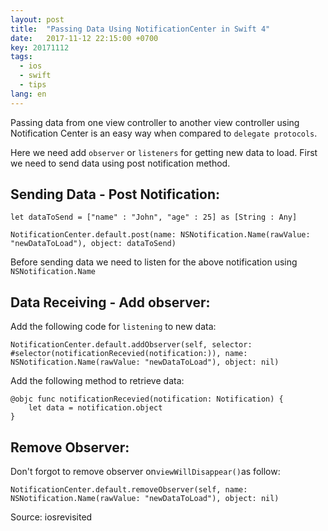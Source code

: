 ```yaml
---
layout: post
title:  "Passing Data Using NotificationCenter in Swift 4"
date:   2017-11-12 22:15:00 +0700
key: 20171112
tags:
  - ios
  - swift
  - tips
lang: en
---
```





Passing data from one view controller to another view controller using Notification Center is an easy way when compared to `delegate protocols`.

Here we need add `observer` or `listeners` for getting new data to load. First we need to send data using post notification method.



## Sending Data - Post Notification:

```
let dataToSend = ["name" : "John", "age" : 25] as [String : Any]
```

```
NotificationCenter.default.post(name: NSNotification.Name(rawValue: "newDataToLoad"), object: dataToSend)
```

 

Before sending data we need to listen for the above notification using  `NSNotification.Name`

## Data Receiving - Add observer:

 

Add the following code for `listening` to new data:

 

```
NotificationCenter.default.addObserver(self, selector: #selector(notificationRecevied(notification:)), name: NSNotification.Name(rawValue: "newDataToLoad"), object: nil)
```

Add the following method to retrieve data:

```
@objc func notificationRecevied(notification: Notification) {
    let data = notification.object
}
```

## Remove Observer:

 

Don't forgot to remove observer on`viewWillDisappear()`as follow:

 

```
NotificationCenter.default.removeObserver(self, name: NSNotification.Name(rawValue: "newDataToLoad"), object: nil)
```

Source: iosrevisited